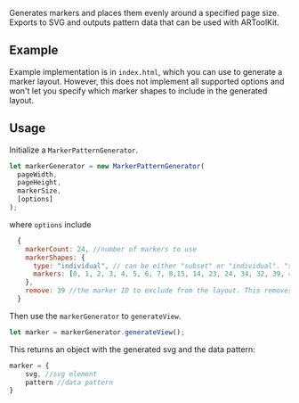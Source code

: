Generates markers and places them evenly around a specified page size. Exports to SVG and outputs pattern data that can be used with ARToolKit.

## Example

Example implementation is in `index.html`, which you can use to generate a marker layout. However, this does not implement all supported options and won't let you specify which marker shapes to include in the generated layout.

## Usage

Initialize a `MarkerPatternGenerator`.

```javascript
let markerGenerator = new MarkerPatternGenerator(
  pageWidth,
  pageHeight,
  markerSize,
  [options]
);
```

where `options` include

```javascript
  {
    markerCount: 24, //number of markers to use
    markerShapes: {
      type: "individual", // can be either "subset" or "individual". "subset" expands markers array to include all markers between the first and second element, "individual" uses all the markers specified in the markers array without expanding a range.
      markers: [0, 1, 2, 3, 4, 5, 6, 7, 8,15, 14, 23, 24, 34, 32, 39, 40, 41, 42, 43, 44, 45, 46, 47], // an array of marker shape IDs, if using type="subset" the array needs to have two elements: [startMarkerId, endMarkerId]. If using "individual", it can include as many elements as needed.
    },
    remove: 39 //the marker ID to exclude from the layout. This removes one marker from the layout leaving empty space in its place.
  }
```

Then use the `markerGenerator` to `generateView`.

```javascript
let marker = markerGenerator.generateView();
```

This returns an object with the generated svg and the data pattern: 
```javascript
marker = {
    svg, //svg element
    pattern //data pattern
}
```


